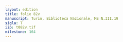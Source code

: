 ```yaml
---
layout: edition
title: folio 82v
manuscript: Turin, Biblioteca Nazionale, MS N.III.19
sigla: T
iip: t082v.tif
milestone: 164
---
```

